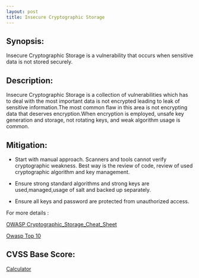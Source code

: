 ```yaml
---
layout: post
title: Insecure Cryptographic Storage
---
```

<!---
Cryptography
-->
Synopsis:
----------------
Insecure Cryptographic Storage is a vulnerability that occurs when sensitive data is not stored securely.


Description:
-------------------
Insecure Cryptographic Storage is a collection of vulnerabilities which has to deal with the most important data is not encrypted leading to leak of sensitive information.The most common flaw in this area is not encrypting data that deserves encryption.When encryption is employed, unsafe key generation and storage, not rotating keys, and weak algorithm usage is common.


Mitigation:
----------------
- Start with manual approach. Scanners and tools cannot verify cryptographic weakness. Best way is the review of code, review of used cryptographic algorithm and key management.  

- Ensure strong standard algorithms and strong keys are used,managed,usage of salt and backed up separately.

- Ensure all keys and password are protected from unauthorized access.

For more details :

[OWASP Cryptographic_Storage_Cheat_Sheet](https://www.owasp.org/index.php/Cryptographic_Storage_Cheat_Sheet)

[Owasp Top 10](https://www.owasp.org/index.php/Top_10_2010-A7-Insecure_Cryptographic_Storage)


CVSS Base Score:
-------------------------

[Calculator](http://nvd.nist.gov/cvss.cfm?calculator&version=2)
